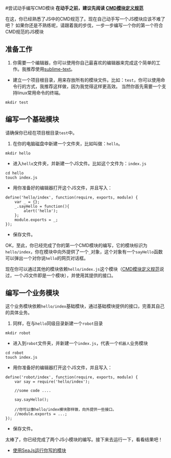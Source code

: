 #尝试动手编写CMD模块
**在动手之前，建议先阅读 [CMD模块定义规范](/preview/rule)**


在这，你已经熟悉了JS中的CMD规范了。现在自己动手写一个JS模块应该不难了吧？
如果你还是不熟练呢，请跟着我的步伐，一步一步编写一个你的第一个符合CMD规范的JS模块

## 准备工作

1. 你需要一个编辑器，你可以使用你自己最喜欢的编辑器来完成这个简单的工作。我推荐使用[sublime-text](http://www.sublimetext.com/)。

- 建立一个项目根目录，用来存放所有的模块文件。比如：`test`，你可以使用命令行的方式，我推荐这样做，因为我觉得这样更高效。
当然你首先需要一个支持linux常用命令的终端。
```
mkdir test
```

## 编写一个基础模块
请确保你已经在项目根目录`test`中。

1. 在你的电脑磁盘中新建一个文件夹，比如叫做：`hello`。 
```
mkdir hello
```
- 进入`hello`文件夹，并新建一个JS文件。比如这个文件为：`index.js`
```
cd hello
touch index.js
```

- 用你准备好的编辑器打开这个JS文件，并且写入：
```
define('hello/index', function(require, exports, module) {
	var _ = {};
	_.sayHello = function(){
		alert('hello');
	};
	module.exports = _;
});
```

- 保存文件。

OK，至此，你已经完成了你的第一个CMD模块的编写，它的模块标识为`hello/index`，你在模块中向外提供了一个`_`对象，这个对象有一个`sayHello`函数可以弹出一个对你说`hello`的网页对话框。

现在你可以通过其他的模块依赖`hello/index.js`这个模块（[CMD模块定义规范](/preview/rule)说过，一个JS文件即是一个模块），并使用其提供的接口。

## 编写一个业务模块
这个业务模块依赖`hello/index`基础模块，通过基础模块提供的接口，完善其自己的具体业务。

1. 同样，在与`hello`同级目录新建一个`robot`目录
```
mkdir robot
```
- 进入到`robot`文件夹，并新建一个`index.js`，代表一个`机器人`业务模块
```
cd robot 
touch index.js
```
- 用你准备好的编辑器打开这个JS文件，并且写入：
```
define('robot/index', function(require, exports, module) {
	var say = require('hello/index');
	
	//some code ....

	say.sayHello();

	//你可以像hello/index模块那样做，向外提供一些接口。
	//module.exports = ...;
});
```
- 保存文件。

太棒了，你已经完成了两个JS小模块的编写。接下来去运行一下，看看结果吧！

* [使用SeaJs运行你写的模块](/preview/run)


